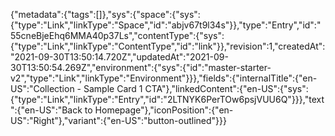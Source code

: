 {"metadata":{"tags":[]},"sys":{"space":{"sys":{"type":"Link","linkType":"Space","id":"abjv67t9l34s"}},"type":"Entry","id":"55cneBjeEhq6MMA40p37Ls","contentType":{"sys":{"type":"Link","linkType":"ContentType","id":"link"}},"revision":1,"createdAt":"2021-09-30T13:50:14.720Z","updatedAt":"2021-09-30T13:50:54.269Z","environment":{"sys":{"id":"master-starter-v2","type":"Link","linkType":"Environment"}}},"fields":{"internalTitle":{"en-US":"Collection - Sample Card 1 CTA"},"linkedContent":{"en-US":{"sys":{"type":"Link","linkType":"Entry","id":"2LTNYK6PerTOw6psjVUU6Q"}}},"text":{"en-US":"Back to Homepage"},"iconPosition":{"en-US":"Right"},"variant":{"en-US":"button-outlined"}}}